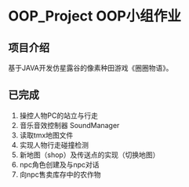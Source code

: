 # OOP_Project OOP小组作业

## 项目介绍
基于JAVA开发仿星露谷的像素种田游戏《圈圈物语》。



## 已完成
1. 操控人物PC的站立与行走
2. 音乐音效控制器 SoundManager
3. 读取tmx地图文件
4. 实现人物行走碰撞检测
5. 新地图（shop）及传送点的实现（切换地图）
6. npc角色创建及与npc对话
7. 向npc售卖库存中的农作物

